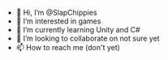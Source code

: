 - 👋 Hi, I’m @SlapChippies
- 👀 I’m interested in games
- 🌱 I’m currently learning Unity and C#
- 💞️ I’m looking to collaborate on not sure yet
- 📫 How to reach me (don't yet)

<!---
SlapChippies/SlapChippies is a ✨ special ✨ repository because its `README.md` (this file) appears on your GitHub profile.
You can click the Preview link to take a look at your changes.
--->
